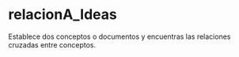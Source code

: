 # relacionA_Ideas
Establece dos conceptos o documentos y encuentras las relaciones cruzadas entre conceptos.
